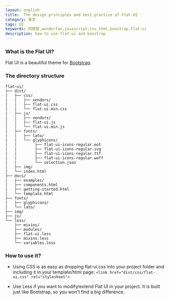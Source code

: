 ```yaml
---
layout: english
title:  The design principles and best practise of Flat-UI
category: 英文
tags: UI
keywords: 阿樊提,wonderfan,javascript,css,html,boostrap,flat-ui
description: how to use flat-ui and boostrap
---
```



### What is the Flat UI?

Flat UI is a beautiful theme for [Bootstrap](http://getbootstrap.com).

### The directory structure

```
flat-ui/
├── dist/
|   ├── css/
|   |   ├── vendors/
│   |   ├── flat-ui.css
│   |   └── flat-ui.min.css
|   ├── js/
|   |   ├── vendors/
│   |   ├── flat-ui.js
│   |   └── flat-ui.min.js
|   ├── fonts/
|   |   ├── lato/
|   |   └── glyphicons/
|   |        ├── flat-ui-icons-regular.eot
|   |        ├── flat-ui-icons-regular.svg
|   |        ├── flat-ui-icons-regular.ttf
|   |        ├── flat-ui-icons-regular.woff
|   |        └── selection.json
|   ├── img/
|   └── index.html
├── docs/
|   ├── examples/
|   ├── components.html
|   ├── getting-started.html
|   └── template.html
├── fonts/
|   ├── glyphicons/
|   └── lato/
├── img/
├── js/
└── less/
    ├── mixins/
    ├── modules/
    ├── flat-ui.less
    ├── mixins.less
    └── variables.less

```

###  How to use it?

- Using CSS is as easy as dropping flat-ui.css into your project folder and including it in your template/html page: `<link href="dist/css/flat-ui.css" rel="stylesheet">`

- Use Less if you want to modify/extend Flat UI in your project. It is built just like Bootstrap, so you won't find a big difference.
